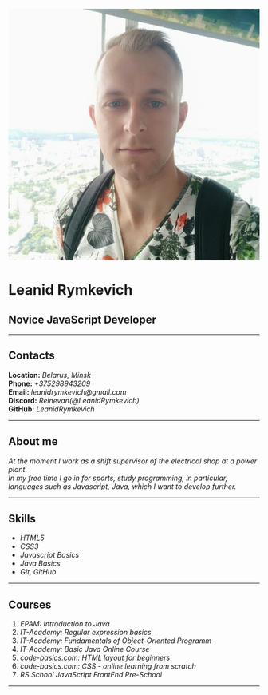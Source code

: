 ![foto](foto.jpg)

# Leanid Rymkevich 

## Novice JavaScript Developer

---

## Contacts

**Location:** _Belarus, Minsk_\
**Phone:** _+375298943209_\
**Email:** _leanidrymkevich@gmail.com_\
**Discord:** _Reinevan(@LeanidRymkevich)_\
**GitHub:** _LeanidRymkevich_

---

## About me

*At the moment I work as a shift supervisor of the electrical shop at a power plant.\
In my free time I go in for sports, study programming, in particular, languages such
as Javascript, Java, which I want to develop further.*

---

## Skills

+ _HTML5_
+ _CSS3_
+ _Javascript Basics_
+ _Java Basics_
+ _Git, GitHub_

---

## Courses

1. _EPAM: Introduction to Java_
2. _IT-Academy: Regular expression basics_
3. _IT-Academy: Fundamentals of Object-Oriented Programm_
4. _IT-Academy: Basic Java Online Course_
5. _code-basics.com: HTML layout for beginners_
6. _code-basics.com: CSS - online learning from scratch_
7. _RS School JavaScript FrontEnd Pre-School_

---

